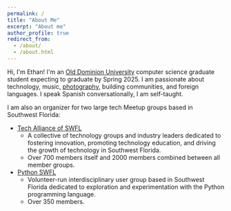```yaml
---
permalink: /
title: "About Me"
excerpt: "About me"
author_profile: true
redirect_from: 
  - /about/
  - /about.html
---
```


Hi, I'm Ethan! I'm an [Old Dominion University](https://odu.edu/) computer science graduate student expecting to graduate by Spring 2025. I am passionate about technology, music, [photography](https://ethanlandersphoto.myportfolio.com/), building communities, and foreign languages. I speak Spanish conversationally, I am self-taught.

I am also an organizer for two large tech Meetup groups based in Southwest Florida:
* [Tech Alliance of SWFL](https://www.meetup.com/techallianceswfl/)
  - A collective of technology groups and industry leaders dedicated to fostering innovation, promoting technology education, and driving the growth of technology in Southwest Florida.
  - Over 700 members itself and 2000 members combined between all member groups.
* [Python SWFL](https://www.meetup.com/pythonswfl/)
  - Volunteer-run interdisciplinary user group based in Southwest Florida dedicated to exploration and experimentation with the Python programming language.
  - Over 350 members.